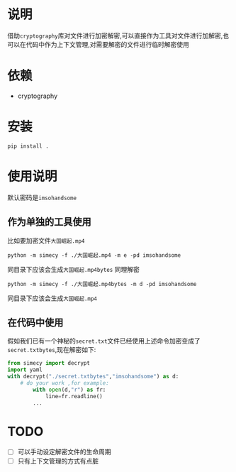 # 说明
借助`cryptography`库对文件进行加密解密,可以直接作为工具对文件进行加解密,也可以在代码中作为上下文管理,对需要解密的文件进行临时解密使用

# 依赖
- cryptography

# 安装
```shell
pip install .
```

# 使用说明
默认密码是`imsohandsome`
## 作为单独的工具使用
比如要加密文件`大国崛起.mp4`
```shell
python -m simecy -f ./大国崛起.mp4 -m e -pd imsohandsome
```
同目录下应该会生成`大国崛起.mp4bytes`
同理解密
```shell
python -m simecy -f ./大国崛起.mp4bytes -m d -pd imsohandsome
```
同目录下应该会生成`大国崛起.mp4`

## 在代码中使用
假如我们已有一个神秘的`secret.txt`文件已经使用上述命令加密变成了`secret.txtbytes`,现在解密如下:
```python
from simecy import decrypt
import yaml
with decrypt("./secret.txtbytes","imsohandsome") as d:
    # do your work ,for example:
        with open(d,"r") as fr:
            line=fr.readline()
        ...
```

# TODO
- [ ] 可以手动设定解密文件的生命周期
- [ ] 只有上下文管理的方式有点脏